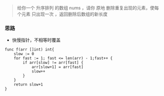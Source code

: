 > 给你一个 升序排列 的数组 nums ，请你 原地 删除重复出现的元素，使每个元素 只出现一次 ，返回删除后数组的新长度



### 思路

- 快慢指针，不相等时覆盖


```golang
func f(arr []int) int{
    slow := 0
    for fast := 1; fast <= len(arr) - 1;fast++ {
        if arr[slow] != arr[fast] {
            arr[slow+1] = arr[fast]
            slow++
        }
    }
    return slow+1
}
```